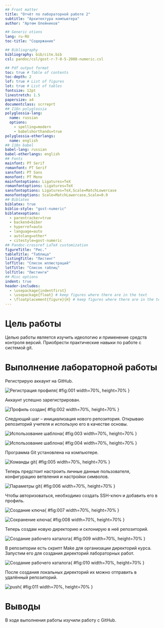 ```yaml
---
## Front matter
title: "Отчёт по лабораторной работе 2"
subtitle: "Архитектура компьютера"
author: "Артем Олейников"

## Generic otions
lang: ru-RU
toc-title: "Содержание"

## Bibliography
bibliography: bib/cite.bib
csl: pandoc/csl/gost-r-7-0-5-2008-numeric.csl

## Pdf output format
toc: true # Table of contents
toc-depth: 2
lof: true # List of figures
lot: true # List of tables
fontsize: 12pt
linestretch: 1.5
papersize: a4
documentclass: scrreprt
## I18n polyglossia
polyglossia-lang:
  name: russian
  options:
	- spelling=modern
	- babelshorthands=true
polyglossia-otherlangs:
  name: english
## I18n babel
babel-lang: russian
babel-otherlangs: english
## Fonts
mainfont: PT Serif
romanfont: PT Serif
sansfont: PT Sans
monofont: PT Mono
mainfontoptions: Ligatures=TeX
romanfontoptions: Ligatures=TeX
sansfontoptions: Ligatures=TeX,Scale=MatchLowercase
monofontoptions: Scale=MatchLowercase,Scale=0.9
## Biblatex
biblatex: true
biblio-style: "gost-numeric"
biblatexoptions:
  - parentracker=true
  - backend=biber
  - hyperref=auto
  - language=auto
  - autolang=other*
  - citestyle=gost-numeric
## Pandoc-crossref LaTeX customization
figureTitle: "Рис."
tableTitle: "Таблица"
listingTitle: "Листинг"
lofTitle: "Список иллюстраций"
lotTitle: "Список таблиц"
lolTitle: "Листинги"
## Misc options
indent: true
header-includes:
  - \usepackage{indentfirst}
  - \usepackage{float} # keep figures where there are in the text
  - \floatplacement{figure}{H} # keep figures where there are in the text
---
```


# Цель работы

Целью работы является изучить идеологию и применение средств контроля версий. Приобрести практические навыки по работе с системой git.

# Выполнение лабораторной работы

Регистрирую аккаунт на GitHub.

![Регистрация профиля](image/01.png){ #fig:001 width=70%, height=70% }

Аккаунт успешно зарегистрирован.

![Профиль создан](image/02.png){ #fig:002 width=70%, height=70% }

Следующий шаг – инициализация нового репозитория. Открываю репозиторий учителя и использую его в качестве основы.

![Использование шаблона](image/03.png){ #fig:003 width=70%, height=70% }

![Использование шаблона](image/04.png){ #fig:004 width=70%, height=70% }

Программа Git установлена на компьютере.

![Команды git](image/05.png){ #fig:005 width=70%, height=70% }

Теперь предстоит настроить личные данные пользователя, конфигурацию ветвления и настройки символов.

![Параметры git](image/06.png){ #fig:006 width=70%, height=70% }

Чтобы авторизоваться, необходимо создать SSH-ключ и добавить его в профиль.

![Создание ключа](image/07.png){ #fig:007 width=70%, height=70% }

![Сохранение ключа](image/08.png){ #fig:008 width=70%, height=70% }

Теперь создам новую директорию и склонирую в неё репозиторий.

![Создание рабочего каталога](image/09.png){ #fig:009 width=70%, height=70% }

В репозитории есть скрипт Make для организации директорий курса. 
Запустим его для создания директорий лабораторных работ.

![Создание рабочего каталога](image/10.png){ #fig:010 width=70%, height=70% }

После создания локальных директорий их можно отправить в удалённый репозиторий.

![push](image/11.png){ #fig:011 width=70%, height=70% }

# Выводы

В ходе выполнения работы изучили работу с GitHub.
